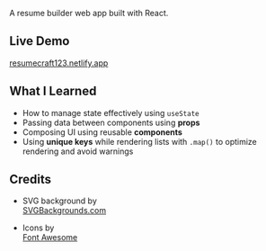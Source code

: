 A resume builder web app built with React.

## Live Demo
 [resumecraft123.netlify.app](https://resumecraft123.netlify.app/)

## What I Learned

- How to manage state effectively using `useState`
- Passing data between components using **props**
- Composing UI using reusable **components**
- Using **unique keys** while rendering lists with `.map()` to optimize rendering and avoid warnings

## Credits

- SVG background by  
  [SVGBackgrounds.com](https://www.svgbackgrounds.com/)

- Icons by  
  [Font Awesome](https://fontawesome.com/)

